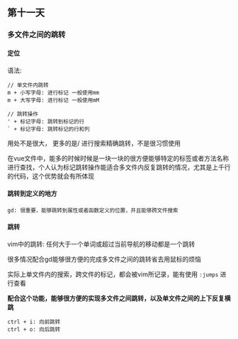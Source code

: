 ## 第十一天

### 多文件之间的跳转

#### 定位

语法:

```
// 单文件内跳转
m + 小写字母: 进行标记 一般使用mm
m + 大写字母: 进行标记 一般使用mM

// 跳转操作
' + 标记字母: 跳转到标记的行
` + 标记字母: 跳转标记的行和列
```

用处不是很大， 更多的是/ 进行搜索精确跳转，不是很习惯使用

在vue文件中，能多的时候时候是一块一块的很方便能够特定的标签或者方法名称进行查找，个人认为标记跳转操作能适合多文件内反复跳转的情况，尤其是上千行的代码，这个优势就会有所体现


#### 跳转到定义的地方

```
gd: 很重要，能够跳转到属性或者函数定义的位置，并且能够跨文件搜索
```

#### 跳转

vim中的跳转: 任何大于一个单词或超过当前导航的移动都是一个跳转

很多情况配合gd能够很方便的完成多文件之间的跳转省去用鼠标的烦恼

实际上单文件内的搜索，跨文件的标记，都会被vim所记录，能有使用 `:jumps` 进行查看

**配合这个功能，能够很方便的实现多文件之间跳转，以及单文件之间的上下反复横跳**

```
ctrl + i: 向前跳转
ctrl + o: 向后跳转
```